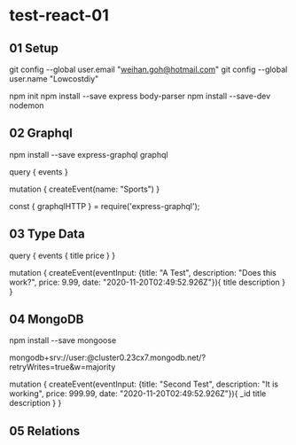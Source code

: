 # test-react-01

## 01 Setup

git config --global user.email "weihan.goh@hotmail.com"
git config --global user.name "Lowcostdiy"

npm init
npm install --save express body-parser
npm install --save-dev nodemon


## 02 Graphql

npm install --save express-graphql graphql

query {
  events
}

mutation {
  createEvent(name: "Sports")
}

const { graphqlHTTP } = require('express-graphql');

## 03 Type Data

query {
  events {
    title
    price
  }
}

mutation {
  createEvent(eventInput: {title: "A Test", description: "Does this work?", price: 9.99, date: "2020-11-20T02:49:52.926Z"}){
    title
    description
  }
}

## 04 MongoDB

npm install --save mongoose


mongodb+srv://user:<password>@cluster0.23cx7.mongodb.net/<dbname>?retryWrites=true&w=majority

mutation {
  createEvent(eventInput: {title: "Second Test", description: "It is working", price: 999.99, date: "2020-11-20T02:49:52.926Z"}){
    _id
    title
    description
  }
}

## 05 Relations
